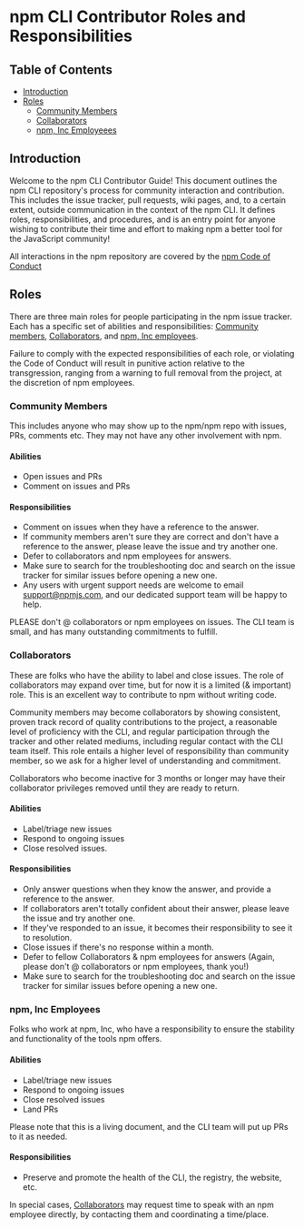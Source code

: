 # npm CLI Contributor Roles and Responsibilities

## Table of Contents

* [Introduction](#introduction)
* [Roles](#roles)
  * [Community Members](#community-members)
  * [Collaborators](#collaborators)
  * [npm, Inc Employeees](#npm-inc-employees)


## Introduction

Welcome to the npm CLI Contributor Guide! This document outlines the npm CLI repository's process for community interaction and contribution. This includes the issue tracker, pull requests, wiki pages, and, to a certain extent, outside communication in the context of the npm CLI. It defines roles, responsibilities, and procedures, and is an entry point for anyone wishing to contribute their time and effort to making npm a better tool for the JavaScript community!

All interactions in the npm repository are covered by the [npm Code of Conduct](https://www.npmjs.com/policies/conduct)

## Roles

There are three main roles for people participating in the npm issue tracker. Each has a specific set of abilities and responsibilities: [Community members](#community-members), [Collaborators](#collaborators), and [npm, Inc employees](#npm-inc-employees).

Failure to comply with the expected responsibilities of each role, or violating the Code of Conduct will result in punitive action relative to the transgression, ranging from a warning to full removal from the project, at the discretion of npm employees.

### Community Members

This includes anyone who may show up to the npm/npm repo with issues, PRs, comments etc. They may not have any other involvement with npm.

#### Abilities

* Open issues and PRs
* Comment on issues and PRs

#### Responsibilities

* Comment on issues when they have a reference to the answer.
* If community members aren't sure they are correct and don't have a reference to the answer, please leave the issue and try another one.  
* Defer to collaborators and npm employees for answers.
* Make sure to search for the troubleshooting doc and search on the issue tracker for similar issues before opening a new one.
* Any users with urgent support needs are welcome to email support@npmjs.com, and our dedicated support team will be happy to help.

PLEASE don't @ collaborators or npm employees on issues. The CLI team is small, and has many outstanding commitments to fulfill.

### Collaborators

These are folks who have the ability to label and close issues. The role of collaborators may expand over time, but for now it is a limited (& important) role. This is an excellent way to contribute to npm without writing code.

Community members may become collaborators by showing consistent, proven track record of quality contributions to the project, a reasonable level of proficiency with the CLI, and regular participation through the tracker and other related mediums, including regular contact with the CLI team itself. This role entails a higher level of responsibility than community member, so we ask for a higher level of understanding and commitment.

Collaborators who become inactive for 3 months or longer may have their collaborator privileges removed until they are ready to return.

#### Abilities

* Label/triage new issues
* Respond to ongoing issues
* Close resolved issues.

#### Responsibilities

* Only answer questions when they know the answer, and provide a reference to the answer.
* If collaborators aren't totally confident about their answer, please leave the issue and try another one.
* If they've responded to an issue, it becomes their responsibility to see it to resolution.
* Close issues if there's no response within a month.
* Defer to fellow Collaborators & npm employees for answers (Again, please don't @ collaborators or npm employees, thank you!)
* Make sure to search for the troubleshooting doc and search on the issue tracker for similar issues before opening a new one.

### npm, Inc Employees

Folks who work at npm, Inc, who have a responsibility to ensure the stability and functionality of the tools npm offers.

#### Abilities
* Label/triage new issues
* Respond to ongoing issues
* Close resolved issues
* Land PRs

Please note that this is a living document, and the CLI team will put up PRs to it as needed.

#### Responsibilities

* Preserve and promote the health of the CLI, the registry, the website, etc.

In special cases, [Collaborators](#collaborators) may request time to speak with an npm employee directly, by contacting them and coordinating a time/place.

